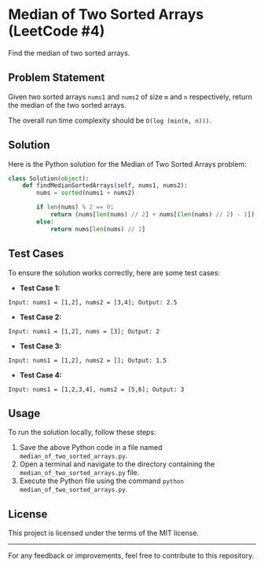 # Median of Two Sorted Arrays (LeetCode #4)

Find the median of two sorted arrays.

## Problem Statement

Given two sorted arrays `nums1` and `nums2` of size `m` and `n` respectively, return the median of the two sorted arrays.

The overall run time complexity should be `O(log (min(m, n)))`.

## Solution

Here is the Python solution for the Median of Two Sorted Arrays problem:

```py
class Solution(object):
    def findMedianSortedArrays(self, nums1, nums2):
        nums = sorted(nums1 + nums2)

        if len(nums) % 2 == 0:
            return (nums[len(nums) // 2] + nums[(len(nums) // 2) - 1]) / 2
        else:
            return nums[len(nums) // 2]
```


## Test Cases

To ensure the solution works correctly, here are some test cases:

- **Test Case   1:**
```
Input: nums1 = [1,2], nums2 = [3,4]; Output: 2.5
```

- **Test Case   2:**
```
Input: nums1 = [1,2], nums = [3]; Output: 2
```

- **Test Case   3:**
```
Input: nums1 = [1,2], nums2 = []; Output: 1.5
```

- **Test Case   4:**
```
Input: nums1 = [1,2,3,4], nums2 = [5,6]; Output: 3
```


## Usage

To run the solution locally, follow these steps:

1. Save the above Python code in a file named `median_of_two_sorted_arrays.py`.
2. Open a terminal and navigate to the directory containing the `median_of_two_sorted_arrays.py` file.
3. Execute the Python file using the command `python median_of_two_sorted_arrays.py`.

## License

This project is licensed under the terms of the MIT license.

---

For any feedback or improvements, feel free to contribute to this repository.
